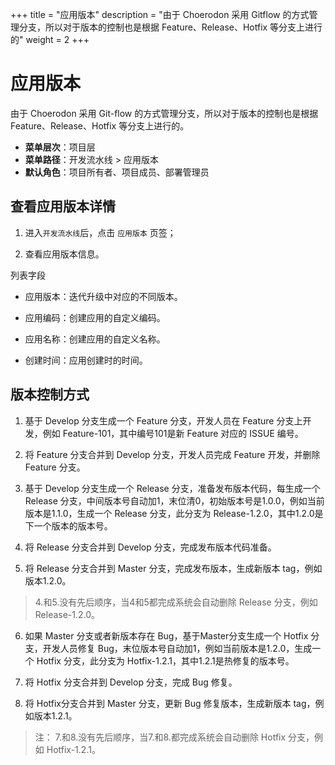 ﻿+++
title = "应用版本"
description = "由于 Choerodon 采用 Gitflow 的方式管理分支，所以对于版本的控制也是根据 Feature、Release、Hotfix 等分支上进行的"
weight = 2
+++

# 应用版本
 
 由于 Choerodon 采用 Git-flow 的方式管理分支，所以对于版本的控制也是根据 Feature、Release、Hotfix 等分支上进行的。

  - **菜单层次**：项目层
  - **菜单路径**：开发流水线 > 应用版本
  - **默认角色**：项目所有者、项目成员、部署管理员

## 查看应用版本详情

 1. 进入`开发流水线`后，点击 `应用版本` 页签；

 1. 查看应用版本信息。

列表字段

 - 应用版本：迭代升级中对应的不同版本。

 - 应用编码：创建应用的自定义编码。

 - 应用名称：创建应用的自定义名称。

 - 创建时间：应用创建时的时间。

## 版本控制方式

1. 基于 Develop 分支生成一个 Feature 分支，开发人员在 Feature 分支上开发，例如 Feature-101，其中编号101是新 Feature 对应的 ISSUE 编号。

2. 将 Feature 分支合并到 Develop 分支，开发人员完成 Feature 开发，并删除 Feature 分支。

3. 基于 Develop 分支生成一个 Release 分支，准备发布版本代码，每生成一个 Release 分支，中间版本号自动加1，末位清0，初始版本号是1.0.0，例如当前版本是1.1.0，生成一个 Release 分支，此分支为 Release-1.2.0，其中1.2.0是下一个版本的版本号。

4. 将 Release 分支合并到 Develop 分支，完成发布版本代码准备。

5. 将 Release 分支合并到 Master 分支，完成发布版本，生成新版本 tag，例如版本1.2.0。

<blockquote class="note">
4.和5.没有先后顺序，当4和5都完成系统会自动删除 Release 分支，例如 Release-1.2.0。
</blockquote>

6. 如果 Master 分支或者新版本存在 Bug，基于Master分支生成一个 Hotfix 分支，开发人员修复 Bug，末位版本号自动加1，例如当前版本是1.2.0，生成一个 Hotfix 分支，此分支为 Hotfix-1.2.1，其中1.2.1是热修复的版本号。

7. 将 Hotfix 分支合并到 Develop 分支，完成 Bug 修复。

8. 将 Hotfix分支合并到 Master 分支，更新 Bug 修复版本，生成新版本 tag，例如版本1.2.1。

<blockquote class="note">
注： 7.和8.没有先后顺序，当7.和8.都完成系统会自动删除 Hotfix 分支，例如 Hotfix-1.2.1。
</blockquote>